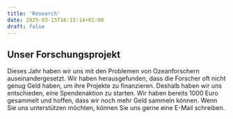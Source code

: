 ```yaml
---
title: 'Research'
date: 2025-03-15T16:15:14+01:00
draft: false
---
```


## Unser Forschungsprojekt

Dieses Jahr haben wir uns mit den Problemen von Ozeanforschern auseinandergesetzt. Wir haben herausgefunden, dass die Forscher oft nicht genug Geld haben, um ihre Projekte zu finanzieren. Deshalb haben wir uns entschieden, eine Spendenaktion zu starten. Wir haben bereits 1000 Euro gesammelt und hoffen, dass wir noch mehr Geld sammeln können. Wenn Sie uns unterstützen möchten, können Sie uns gerne eine E-Mail schreiben.
